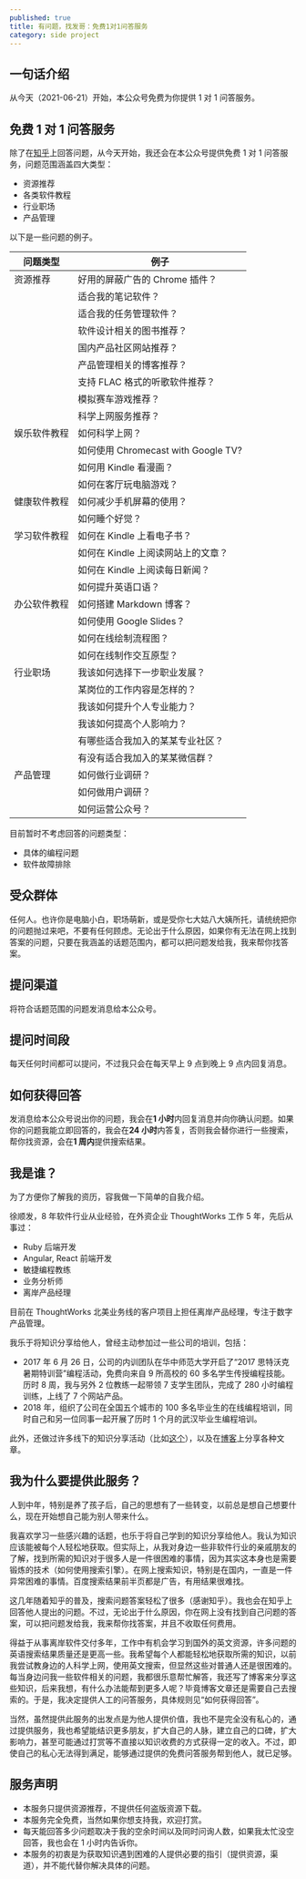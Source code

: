 ```yaml
---
published: true
title: 有问题，找发哥：免费1对1问答服务
category: side project
---
```


## 一句话介绍

从今天（2021-06-21）开始，本公众号免费为你提供 1 对 1 问答服务。

## 免费 1 对 1 问答服务

除了在[知乎](https://www.zhihu.com/people/xu-shun-fa-68?utm_source=wechat_session&utm_medium=social&utm_oi=836692033744801792)上回答问题，从今天开始，我还会在本公众号提供免费 1 对 1 问答服务，问题范围涵盖四大类型：

- 资源推荐
- 各类软件教程
- 行业职场
- 产品管理

以下是一些问题的例子。

| 问题类型     | 例子                                |
| ------------ | ----------------------------------- |
| 资源推荐     | 好用的屏蔽广告的 Chrome 插件？      |
|              | 适合我的笔记软件？                  |
|              | 适合我的任务管理软件？              |
|              | 软件设计相关的图书推荐？            |
|              | 国内产品社区网站推荐？              |
|              | 产品管理相关的博客推荐？            |
|              | 支持 FLAC 格式的听歌软件推荐？      |
|              | 模拟赛车游戏推荐？                  |
|              | 科学上网服务推荐？                  |
| 娱乐软件教程 | 如何科学上网？                      |
|              | 如何使用 Chromecast with Google TV? |
|              | 如何用 Kindle 看漫画？              |
|              | 如何在客厅玩电脑游戏？              |
| 健康软件教程 | 如何减少手机屏幕的使用？            |
|              | 如何睡个好觉？                      |
| 学习软件教程 | 如何在 Kindle 上看电子书？          |
|              | 如何在 Kindle 上阅读网站上的文章？  |
|              | 如何在 Kindle 上阅读每日新闻？      |
|              | 如何提升英语口语？                  |
| 办公软件教程 | 如何搭建 Markdown 博客？            |
|              | 如何使用 Google Slides？            |
|              | 如何在线绘制流程图？                |
|              | 如何在线制作交互原型？              |
| 行业职场     | 我该如何选择下一步职业发展？        |
|              | 某岗位的工作内容是怎样的？          |
|              | 我该如何提升个人专业能力？          |
|              | 我该如何提高个人影响力？            |
|              | 有哪些适合我加入的某某专业社区？    |
|              | 有没有适合我加入的某某微信群？      |
| 产品管理     | 如何做行业调研？                    |
|              | 如何做用户调研？                    |
|              | 如何运营公众号？                    |

目前暂时不考虑回答的问题类型：

- 具体的编程问题
- 软件故障排除

## 受众群体

任何人。也许你是电脑小白，职场萌新，或是受你七大姑八大姨所托，请统统把你的问题抛过来吧，不要有任何顾虑。无论出于什么原因，如果你有无法在网上找到答案的问题，只要在我涵盖的话题范围内，都可以把问题发给我，我来帮你找答案。

## 提问渠道

将符合话题范围的问题发消息给本公众号。

## 提问时间段

每天任何时间都可以提问，不过我只会在每天早上 9 点到晚上 9 点内回复消息。

## 如何获得回答

发消息给本公众号说出你的问题，我会在**1 小时**内回复消息并向你确认问题。如果你的问题我能立即回答的，我会在**24 小时**内答复，否则我会替你进行一些搜索，帮你找资源，会在**1 周内**提供搜索结果。

## 我是谁？

为了方便你了解我的资历，容我做一下简单的自我介绍。

徐顺发，8 年软件行业从业经验，在外资企业 ThoughtWorks 工作 5 年，先后从事过：

- Ruby 后端开发
- Angular, React 前端开发
- 敏捷编程教练
- 业务分析师
- 离岸产品经理

目前在 ThoughtWorks 北美业务线的客户项目上担任离岸产品经理，专注于数字产品管理。

我乐于将知识分享给他人，曾经主动参加过一些公司的培训，包括：

- 2017 年 6 月 26 日，公司的内训团队在华中师范大学开启了“2017 思特沃克暑期特训营”编程活动，免费向来自 9 所高校的 60 多名学生传授编程技能。历时 8 周，我与另外 2 位教练一起带领 7 支学生团队，完成了 280 小时编程训练，上线了 7 个网站产品。
- 2018 年，组织了公司在全国五个城市的 100 多名毕业生的在线编程培训，同时自己和另一位同事一起开展了历时 1 个月的武汉毕业生编程培训。

此外，还做过许多线下的知识分享活动（比如[这个](https://goooooouwa.github.io/assets/download/2020-09-18-shi-jie-li-shi-session-script.html#2)），以及在[博客](https://goooooouwa.github.io/)上分享各种文章。

## 我为什么要提供此服务？

人到中年，特别是养了孩子后，自己的思想有了一些转变，以前总是想自己想要什么，现在开始想自己能为别人带来什么。

我喜欢学习一些感兴趣的话题，也乐于将自己学到的知识分享给他人。我认为知识应该能被每个人轻松地获取。但实际上，从我对身边一些非软件行业的亲戚朋友的了解，找到所需的知识对于很多人是一件很困难的事情，因为其实这本身也是需要锻炼的技术（如何使用搜索引擎）。在网上搜索知识，特别是在国内，一直是一件异常困难的事情。百度搜索结果前半页都是广告，有用结果很难找。

这几年随着知乎的普及，搜索问题答案轻松了很多（感谢知乎）。我也会在知乎上回答他人提出的问题。不过，无论出于什么原因，你在网上没有找到自己问题的答案，可以把问题发给我，我来帮你找答案，并且不收取任何费用。

得益于从事离岸软件交付多年，工作中有机会学习到国外的英文资源，许多问题的英语搜索结果质量还是更高一些。我希望每个人都能轻松地获取所需的知识，以前我尝试教身边的人科学上网，使用英文搜索，但显然这些对普通人还是很困难的。每当身边问我一些软件相关的问题，我都很乐意帮忙解答，我还写了博客来分享这些知识，后来我想，有什么办法能帮到更多人呢？毕竟博客文章还是需要自己去搜索的。于是，我决定提供人工的问答服务，具体规则见“如何获得回答”。

当然，虽然提供此服务的出发点是为他人提供价值，我也不是完全没有私心的，通过提供服务，我也希望能结识更多朋友，扩大自己的人脉，建立自己的口碑，扩大影响力，甚至可能通过打赏等不直接以知识收费的方式获得一定的收入。不过，即使自己的私心无法得到满足，能够通过提供的免费问答服务帮到他人，就已足够。

## 服务声明

- 本服务只提供资源推荐，不提供任何盗版资源下载。
- 本服务完全免费，当然如果你想支持我，欢迎打赏。
- 每天能回答多少问题取决于我的空余时间以及同时问询人数，如果我太忙没空回答，我也会在 1 小时内告诉你。
- 本服务的初衷是为获取知识遇到困难的人提供必要的指引（提供资源，渠道），并不能代替你解决具体的问题。
